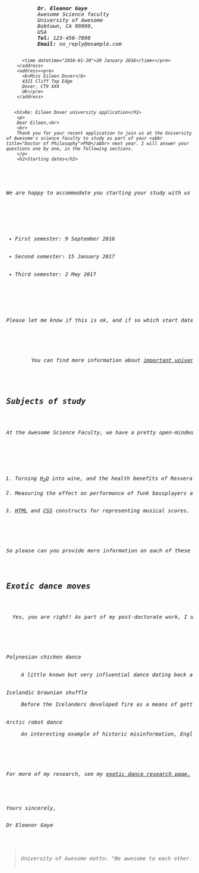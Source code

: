 <!--DOCTYPE html-->
  <html lang="en">
    <head>
      <title>Marking up a letter</title>
      <meta charset="UTF-8">
      <link rel="stylesheet" href="style.css">
    </head>
    <body>
        <address class="sender-column"><pre>
          <b>Dr. Eleanor Gaye</b>
          Awesome Science faculty
          University of Awesome
          Bobtown, CA 99999,
          USA
          <strong>Tel:</strong> 123-456-7890
          <strong>Email:</strong> no_reply@example.com

          <time datetime="2016-01-20">20 January 2016</time></pre>
        </address>
        <address><pre>
          <b>Miss Eileen Dover</b>
          4321 Cliff Top Edge
          Dover, CT9 XXX
          UK</pre>
        </address>
  
    
       <h1>Re: Eileen Dover university application</h1>
        <p>
        Dear Eileen,<br>
        <br>
        Thank you for your recent application to join us at the University of Awesome's science faculty to study as part of your <abbr title="Doctor of Philosophy">PhD</abbr> next year. I will answer your questions one by one, in the following sections.
        </p>
        <h2>Starting dates</h2>
  <p>
We are happy to accommodate you starting your study with us at any time, however it would suit us better if you could start at the beginning of a semester; the start dates for each one are as follows:
      </p>
      <ul>
        <li>First semester: <time datetime="2016-09-09">9 September 2016</time></li>
        <li>Second semester: <time datetime="2017-01-15">15 January 2017</time></li>
        <li>Third semester: <time datetime="2017-05-02">2 May 2017</time></li>
      </ul>
      <p>
Please let me know if this is ok, and if so which start date you would prefer.
      </p>
      <p>
        You can find more information about <a href="https://www.monash.edu/students/dates/summary-dates">important university dates</a> on our website.
      </p>
        <h2>Subjects of study</h2>
<p>
At the Awesome Science Faculty, we have a pretty open-minded research facility — as long as the subjects fall somewhere in the realm of science and technology. You seem like an intelligent, dedicated researcher, and just the kind of person we'd like to have on our team. Saying that, of the ideas you submitted we were most intrigued by are as follows, in order of priority:
        </p>
        <ol>
          <li>Turning <abbr title="water">H<sub>2</sub>O</abbr> into wine, and the health benefits of Resveratrol (C<sub>14</sub>H<sub>12</sub>O<sub>3</sub>.)</li>
<li>Measuring the effect on performance of funk bassplayers at temperatures exceeding 30°C (86°F), when the audience size exponentially increases (effect of 3 × 10<sup>3</sup> increasing to 3 × 10<sup>4</sup>.)</li>
          <li><abbr title="Hypertext Markup Language">HTML</abbr> and <abbr title="Cascading Style Sheets">CSS</abbr> constructs for representing musical scores.</li>
        </ol>
<p>
So please can you provide more information on each of these subjects, including how long you'd expect the research to take, required staff and other resources, and anything else you think we'd need to know? Thanks.
</p>

<h2>Exotic dance moves</h2>
<p>
  Yes, you are right! As part of my post-doctorate work, I <em>did</em> study exotic tribal dances. To answer your question, my favourite dances are as follows, with definitions:
      </p>
<dl>
  <dt>Polynesian chicken dance</dt>
  <dd>A little known but <em>very</em> influential dance dating back as far as 300<abbr title="Before Christ">BC</abbr>, a whole village would dance around in a circle like chickens, to encourage their livestock to be "fruitful".</dd>
  <dt>Icelandic brownian shuffle</dt>
<dd>Before the Icelanders developed fire as a means of getting warm, they used to practice this dance, which involved huddling close together in a circle on the floor, and shuffling their bodies around in imperceptibly tiny, very rapid movements. One of my fellow students used to say that he thought this dance inspired modern styles such as Twerking.</dd>
  <dt>Arctic robot dance</dt>
<dd>An interesting example of historic misinformation, English explorers in the 1960s believed to have discovered a new dance style characterized by "robotic", stilted movements, being practiced by inhabitants of Northern Alaska and Canada. Later on however it was discovered that they were just moving like this because they were really cold.</dd>
</dl>
      <p>
For more of my research, see my <a href="https://link.springer.com/article/10.1007/s12119-010-9084-8">exotic dance research page.</a>
        </p>
  <pre>
Yours sincerely,

Dr Eleanor Gaye
</pre>
<blockquote>
University of Awesome motto: "Be awesome to each other." -- <cite>The memoirs of Bill S Preston</cite>, <abbr title="Esquire: title used by US lawyer">Esq</abbr>
      </blockquote>
        </body>
</html>